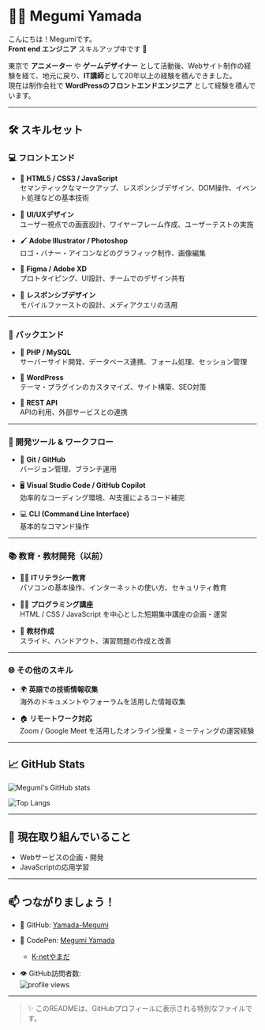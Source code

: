 # 👩‍💻 Megumi Yamada

こんにちは！Megumiです。  
**Front end エンジニア** スキルアップ中です 🚀

東京で **アニメーター** や **ゲームデザイナー** として活動後、Webサイト制作の経験を経て、地元に戻り、**IT講師**として20年以上の経験を積んできました。  
現在は制作会社で **WordPressのフロントエンドエンジニア** として経験を積んでいます。

---

## 🛠 スキルセット

### 💻 フロントエンド

- 🧩 **HTML5 / CSS3 / JavaScript**  
  セマンティックなマークアップ、レスポンシブデザイン、DOM操作、イベント処理などの基本技術

- 🎨 **UI/UXデザイン**  
  ユーザー視点での画面設計、ワイヤーフレーム作成、ユーザーテストの実施

- 🖌️ **Adobe Illustrator / Photoshop**  
  ロゴ・バナー・アイコンなどのグラフィック制作、画像編集

- 🧪 **Figma / Adobe XD**  
  プロトタイピング、UI設計、チームでのデザイン共有

- 📱 **レスポンシブデザイン**  
  モバイルファーストの設計、メディアクエリの活用

---

### 🧰 バックエンド

- 🐘 **PHP / MySQL**  
  サーバーサイド開発、データベース連携、フォーム処理、セッション管理

- 🧱 **WordPress**  
  テーマ・プラグインのカスタマイズ、サイト構築、SEO対策

- 🔗 **REST API**  
  APIの利用、外部サービスとの連携

---

### 🔧 開発ツール & ワークフロー

- 🧬 **Git / GitHub**  
  バージョン管理、ブランチ運用

- 🖥️ **Visual Studio Code / GitHub Copilot**  
  効率的なコーディング環境、AI支援によるコード補完

- 💻 **CLI (Command Line Interface)**  
  基本的なコマンド操作

---

### 📚 教育・教材開発（以前）

- 👩‍🏫 **ITリテラシー教育**  
  パソコンの基本操作、インターネットの使い方、セキュリティ教育

- 🧑‍💻 **プログラミング講座**  
  HTML / CSS / JavaScript を中心とした短期集中講座の企画・運営

- 📄 **教材作成**  
  スライド、ハンドアウト、演習問題の作成と改善

---

### 🌐 その他のスキル

- 🌍 **英語での技術情報収集**  
  海外のドキュメントやフォーラムを活用した情報収集

- 🏠 **リモートワーク対応**  
  Zoom / Google Meet を活用したオンライン授業・ミーティングの運営経験

---

## 📈 GitHub Stats

<div>

![Megumi's GitHub stats](https://github-readme-stats.vercel.app/api?username=Yamada-Megumi&show_icons=true&theme=radical)  

![Top Langs](https://github-readme-stats.vercel.app/api/top-langs/?username=Yamada-Megumi&layout=compact&theme=radical)

</div>

---

## 🌱 現在取り組んでいること

- Webサービスの企画・開発  
- JavaScriptの応用学習

---

## 📫 つながりましょう！

- 🔗 GitHub: [Yamada-Megumi](https://github.com/Yamada-Megumi)  
- 🎨 CodePen: [Megumi Yamada](https://codepen.io/Megumi-Yamada)  
  - [K-netやまだ](https://codepen.io/K-net-the-animator)

- 👁️ GitHub訪問者数:  
  <img src="https://komarev.com/ghpvc/?username=Yamada-Megumi&style=flat-square" alt="profile views" />

---

> ✨ このREADMEは、GitHubプロフィールに表示される特別なファイルです。
